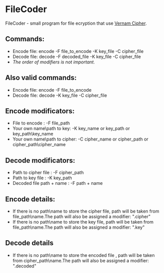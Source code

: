 # FileCoder
FileCoder - small program for file ecryption that use [Vernam Cipher](https://en.wikipedia.org/wiki/One-time_pad).
 
 ## Commands:
* Encode file: encode -F file_to_encode -K key_file -C cipher_file 
* Decode file: decode -F decoded_file -K key_file -C cipher_file 
* *The order of modifiers is not important.*

## Also valid commands:
* Encode file: encode -F file_to_encode
* Decode file: decode -K key_file -C cipher_file 

## Encode modificators:
* File to encode : -F file_path
* Your own name\path to key: -K key_name or key_path or key_path\key_name
* Your own name\path to cipher: -C cipher_name or cipher_path or cipher_path\cipher_name

## Decode modificators:
* Path to cipher file : -F cipher_path
* Path to key file : -K key_path
* Decoded file path + name : -F path + name

## Encode details:
* If there is no path\name to store the cipher file, path will be taken from file_path\name.The path will also be assigned a modifier: ".cipher"
* If there is no path\name to store the key file, path will be taken from file_path\name.The path will also be assigned a modifier: ".key"

## Decode details
* If there is no path\name to store the encoded file , path will be taken from cipher_path\name.The path will also be assigned a modifier: ".decoded"

